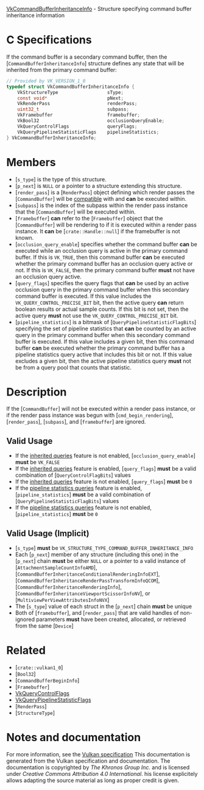 [VkCommandBufferInheritanceInfo](https://www.khronos.org/registry/vulkan/specs/1.3-extensions/man/html/VkCommandBufferInheritanceInfo.html) - Structure specifying command buffer inheritance information

# C Specifications
If the command buffer is a secondary command buffer, then the
[`CommandBufferInheritanceInfo`] structure defines any state that will
be inherited from the primary command buffer:
```c
// Provided by VK_VERSION_1_0
typedef struct VkCommandBufferInheritanceInfo {
    VkStructureType                  sType;
    const void*                      pNext;
    VkRenderPass                     renderPass;
    uint32_t                         subpass;
    VkFramebuffer                    framebuffer;
    VkBool32                         occlusionQueryEnable;
    VkQueryControlFlags              queryFlags;
    VkQueryPipelineStatisticFlags    pipelineStatistics;
} VkCommandBufferInheritanceInfo;
```

# Members
- [`s_type`] is the type of this structure.
- [`p_next`] is `NULL` or a pointer to a structure extending this structure.
- [`render_pass`] is a [`RenderPass`] object defining which render passes the [`CommandBuffer`] will be [compatible](https://www.khronos.org/registry/vulkan/specs/1.3-extensions/html/vkspec.html#renderpass-compatibility) with and  **can**  be executed within.
- [`subpass`] is the index of the subpass within the render pass instance that the [`CommandBuffer`] will be executed within.
- [`framebuffer`] **can**  refer to the [`Framebuffer`] object that the [`CommandBuffer`] will be rendering to if it is executed within a render pass instance. It  **can**  be [`crate::Handle::null`] if the framebuffer is not known.
- [`occlusion_query_enable`] specifies whether the command buffer  **can**  be executed while an occlusion query is active in the primary command buffer. If this is `VK_TRUE`, then this command buffer  **can**  be executed whether the primary command buffer has an occlusion query active or not. If this is `VK_FALSE`, then the primary command buffer  **must**  not have an occlusion query active.
- [`query_flags`] specifies the query flags that  **can**  be used by an active occlusion query in the primary command buffer when this secondary command buffer is executed. If this value includes the `VK_QUERY_CONTROL_PRECISE_BIT` bit, then the active query  **can**  return boolean results or actual sample counts. If this bit is not set, then the active query  **must**  not use the `VK_QUERY_CONTROL_PRECISE_BIT` bit.
- [`pipeline_statistics`] is a bitmask of [`QueryPipelineStatisticFlagBits`] specifying the set of pipeline statistics that  **can**  be counted by an active query in the primary command buffer when this secondary command buffer is executed. If this value includes a given bit, then this command buffer  **can**  be executed whether the primary command buffer has a pipeline statistics query active that includes this bit or not. If this value excludes a given bit, then the active pipeline statistics query  **must**  not be from a query pool that counts that statistic.

# Description
If the [`CommandBuffer`] will not be executed within a render pass
instance,
or if the render pass instance was begun with [`cmd_begin_rendering`],
[`render_pass`], [`subpass`], and [`framebuffer`] are ignored.
## Valid Usage
-    If the [inherited queries](https://www.khronos.org/registry/vulkan/specs/1.3-extensions/html/vkspec.html#features-inheritedQueries) feature is not enabled, [`occlusion_query_enable`] **must**  be `VK_FALSE`
-    If the [inherited queries](https://www.khronos.org/registry/vulkan/specs/1.3-extensions/html/vkspec.html#features-inheritedQueries) feature is enabled, [`query_flags`] **must**  be a valid combination of [`QueryControlFlagBits`] values
-    If the [inherited queries](https://www.khronos.org/registry/vulkan/specs/1.3-extensions/html/vkspec.html#features-inheritedQueries) feature is not enabled, [`query_flags`] **must**  be `0`
-    If the [pipeline statistics queries](https://www.khronos.org/registry/vulkan/specs/1.3-extensions/html/vkspec.html#features-pipelineStatisticsQuery) feature is enabled, [`pipeline_statistics`] **must**  be a valid combination of [`QueryPipelineStatisticFlagBits`] values
-    If the [pipeline statistics queries](https://www.khronos.org/registry/vulkan/specs/1.3-extensions/html/vkspec.html#features-pipelineStatisticsQuery) feature is not enabled, [`pipeline_statistics`] **must**  be `0`

## Valid Usage (Implicit)
-  [`s_type`] **must**  be `VK_STRUCTURE_TYPE_COMMAND_BUFFER_INHERITANCE_INFO`
-    Each [`p_next`] member of any structure (including this one) in the [`p_next`] chain  **must**  be either `NULL` or a pointer to a valid instance of [`AttachmentSampleCountInfoAMD`], [`CommandBufferInheritanceConditionalRenderingInfoEXT`], [`CommandBufferInheritanceRenderPassTransformInfoQCOM`], [`CommandBufferInheritanceRenderingInfo`], [`CommandBufferInheritanceViewportScissorInfoNV`], or [`MultiviewPerViewAttributesInfoNVX`]
-    The [`s_type`] value of each struct in the [`p_next`] chain  **must**  be unique
-    Both of [`framebuffer`], and [`render_pass`] that are valid handles of non-ignored parameters  **must**  have been created, allocated, or retrieved from the same [`Device`]

# Related
- [`crate::vulkan1_0`]
- [`Bool32`]
- [`CommandBufferBeginInfo`]
- [`Framebuffer`]
- [VkQueryControlFlags]()
- [VkQueryPipelineStatisticFlags]()
- [`RenderPass`]
- [`StructureType`]

# Notes and documentation
For more information, see the [Vulkan specification](https://www.khronos.org/registry/vulkan/specs/1.3-extensions/html/vkspec.html)
This documentation is generated from the Vulkan specification and documentation.
The documentation is copyrighted by *The Khronos Group Inc.* and is licensed under *Creative Commons Attribution 4.0 International*.
his license explicitely allows adapting the source material as long as proper credit is given.
        